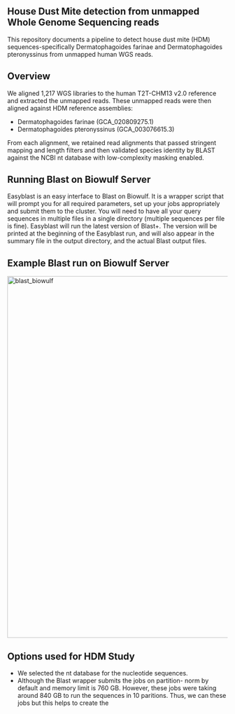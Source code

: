 ## House Dust Mite detection from unmapped Whole Genome Sequencing reads
This repository documents a pipeline to detect house dust mite (HDM) sequences-specifically Dermatophagoides farinae and Dermatophagoides pteronyssinus from unmapped human WGS reads.

## Overview
We aligned 1,217 WGS libraries to the human T2T-CHM13 v2.0 reference and extracted the unmapped reads. These unmapped reads were then aligned against HDM reference assemblies:

- Dermatophagoides farinae (GCA_020809275.1)
- Dermatophagoides pteronyssinus (GCA_003076615.3)

From each alignment, we retained read alignments that passed stringent mapping and length filters and then validated species identity by BLAST against the NCBI nt database with low-complexity masking enabled.

## Running Blast on Biowulf Server
Easyblast is an easy interface to Blast on Biowulf. It is a wrapper script that will prompt you for all required parameters, set up your jobs appropriately and submit them to the cluster. You will need to have all your query sequences in multiple files in a single directory (multiple sequences per file is fine). Easyblast will run the latest version of Blast+. The version will be printed at the beginning of the Easyblast run, and will also appear in the summary file in the output directory, and the actual Blast output files.


## Example Blast run on Biowulf Server
<img width="858" height="826" alt="blast_biowulf" src="https://github.com/user-attachments/assets/7cd69f71-faac-4285-8b75-a9977c058b41" />


## Options used for HDM Study
- We selected the nt database for the nucleotide sequences.
- Although the Blast wrapper submits the jobs on partition- norm by default and memory limit is 760 GB. However, these jobs were taking around 840 GB to run the sequences in 10 paritions. Thus, we can these jobs but this helps to create the  
